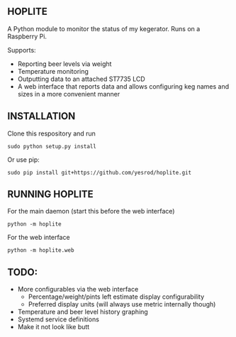 HOPLITE
-------

A Python module to monitor the status of my kegerator.  Runs on a Raspberry Pi.

Supports:
 * Reporting beer levels via weight
 * Temperature monitoring
 * Outputting data to an attached ST7735 LCD
 * A web interface that reports data and allows configuring keg names and 
   sizes in a more convenient manner

INSTALLATION
------------

Clone this respository and run
```
sudo python setup.py install
```

Or use pip:
```
sudo pip install git+https://github.com/yesrod/hoplite.git
```

RUNNING HOPLITE
---------------

For the main daemon (start this before the web interface)
```
python -m hoplite
```

For the web interface
```
python -m hoplite.web
```

TODO:
-----
 * More configurables via the web interface
   * Percentage/weight/pints left estimate display configurability
   * Preferred display units (will always use metric internally though)
 * Temperature and beer level history graphing
 * Systemd service definitions
 * Make it not look like butt
